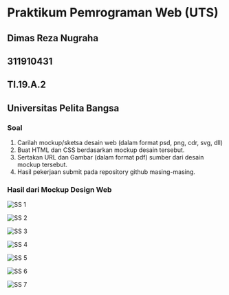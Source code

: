 # Praktikum Pemrograman Web (UTS)

## Dimas Reza Nugraha
## 311910431
## TI.19.A.2
## Universitas Pelita Bangsa

### Soal
1. Carilah mockup/sketsa desain web (dalam format psd, png, cdr, svg, dll)
2. Buat HTML dan CSS berdasarkan mockup desain tersebut.
3. Sertakan URL dan Gambar (dalam format pdf) sumber dari desain mockup tersebut.
4. Hasil pekerjaan submit pada repository github masing-masing.

### Hasil dari Mockup Design Web
![SS 1](https://user-images.githubusercontent.com/56240719/117052689-398e3580-ad42-11eb-83ec-531e4c41482d.png)

![SS 2](https://user-images.githubusercontent.com/56240719/117053024-a4d80780-ad42-11eb-9fb0-e5a8160c3350.png)

![SS 3](https://user-images.githubusercontent.com/56240719/117053048-abff1580-ad42-11eb-8ede-47a0113a8a2f.png)

![SS 4](https://user-images.githubusercontent.com/56240719/117053882-b2da5800-ad43-11eb-9722-ad4d22a35bbf.png)

![SS 5](https://user-images.githubusercontent.com/56240719/117053101-c1743f80-ad42-11eb-86d9-a74934272fcb.png)

![SS 6](https://user-images.githubusercontent.com/56240719/117053115-c76a2080-ad42-11eb-96c9-5fad4b2555a0.png)

![SS 7](https://user-images.githubusercontent.com/56240719/117053142-d05af200-ad42-11eb-8671-9d2708d65409.png)



